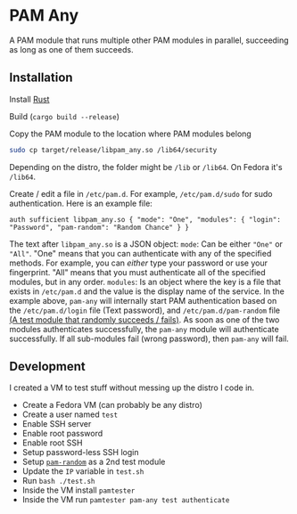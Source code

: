 # PAM Any
A PAM module that runs multiple other PAM modules in parallel, succeeding as long as one of them succeeds.

## Installation
Install [Rust](https://www.rust-lang.org/learn/get-started)

Build (`cargo build --release`)

Copy the PAM module to the location where PAM modules belong
```bash
sudo cp target/release/libpam_any.so /lib64/security
```
Depending on the distro, the folder might be `/lib` or `/lib64`. On Fedora it's `/lib64`.

Create / edit a file in `/etc/pam.d`. For example, `/etc/pam.d/sudo` for sudo authentication. Here is an example file:
```
auth sufficient libpam_any.so { "mode": "One", "modules": { "login": "Password", "pam-random": "Random Chance" } }
```
The text after `libpam_any.so` is a JSON object:
`mode`: Can be either `"One"` or `"All"`. "One" means that you can authenticate with any of the specified methods. For example, you can *either* type your password or use your fingerprint. "All" means that you must authenticate all of the specified modules, but in any order.
`modules`: Is an object where the key is a file that exists in `/etc/pam.d` and the value is the display name of the service. In the example above, `pam-any` will internally start PAM authentication based on the `/etc/pam.d/login` file (Text password), and `/etc/pam.d/pam-random` file [(A test module that randomly succeeds / fails)](https://github.com/ChocolateLoverRaj/pam-random). As soon as one of the two modules authenticates successfully, the `pam-any` module will authenticate successfully. If all sub-modules fail (wrong password), then `pam-any` will fail.

## Development
I created a VM to test stuff without messing up the distro I code in.
- Create a Fedora VM (can probably be any distro)
- Create a user named `test`
- Enable SSH server
- Enable root password
- Enable root SSH
- Setup password-less SSH login
- Setup [`pam-random`](https://github.com/ChocolateLoverRaj/pam-random) as a 2nd test module
- Update the `IP` variable in `test.sh`
- Run `bash ./test.sh`
- Inside the VM install `pamtester`
- Inside the VM run `pamtester pam-any test authenticate`

